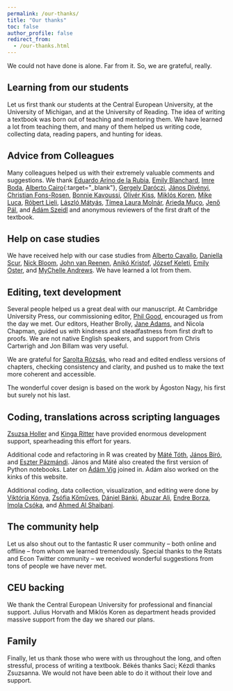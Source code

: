 ```yaml
---
permalink: /our-thanks/
title: "Our thanks"
toc: false
author_profile: false
redirect_from:
  - /our-thanks.html
---
```


We could not have done is alone. Far from it. So, we are grateful, really. 

## Learning from our students
Let us first thank our students at the Central European University, at the University of Michigan, and
at the University of Reading. The idea of writing a textbook was born out of teaching and mentoring
them. We have learned a lot from teaching them, and many of them helped us writing code, collecting
data, reading papers, and hunting for ideas.

## Advice from Colleagues
Many colleagues helped us with their extremely valuable comments and suggestions. We thank
[Eduardo Arino de la Rubia](https://www.linkedin.com/in/earino/), [Emily Blanchard](http://faculty.tuck.dartmouth.edu/emily-blanchard/), [Imre Boda](https://www.linkedin.com/in/imre-boda/), [Alberto Cairo](http://albertocairo.com/){:target="_blank"}, [Gergely Daróczi](https://www.linkedin.com/in/daroczig/), [János Divényi](https://www.linkedin.com/in/janosdivenyi/), [Christian Fons-Rosen](https://sites.google.com/site/cfonsrosen/), [Bonnie Kavoussi](https://www.linkedin.com/in/bkavoussi/), [Olivér Kiss](https://www.linkedin.com/in/oliv%C3%A9r-kiss-aa91b659/), [Miklós Koren](https://koren.mk/), [Mike Luca](https://www.hbs.edu/faculty/Pages/profile.aspx?facId=602417), [Róbert Lieli](https://sites.google.com/site/robertplieli/), [László Mátyás](http://www.personal.ceu.hu/staff/matyas/), [Tímea Laura Molnár](https://timea-laura-molnar.com/), [Arieda Muço](https://sites.google.com/view/ariedamuco/home), [Jenő Pál](https://www.linkedin.com/in/jen%C5%91-p%C3%A1l-01969130/), and [Ádám Szeidl](http://www.personal.ceu.hu/staff/Adam_Szeidl/) and anonymous reviewers
of the first draft of the textbook.

## Help on case studies
We have received help with our case studies from [Alberto Cavallo](https://www.hbs.edu/faculty/Pages/profile.aspx?facId=394129), [Daniella Scur](http://www.danielascur.com/), [Nick Bloom](https://nbloom.people.stanford.edu/), [John van Reenen](https://mitmgmtfaculty.mit.edu/jvanreenen/), [Anikó Kristof](https://www.linkedin.com/in/anikokristof/), [József Keleti](https://www.linkedin.com/in/j%C3%B3zsef-keleti-92662411/), [Emily Oster](https://emilyoster.net/), and [MyChelle Andrews](https://www.linkedin.com/in/mychelle-andrews-60963412/). We have learned a lot from them.

## Editing, text development
Several people helped us a great deal with our manuscript. At Cambridge University Press, our
commissioning editor, [Phil Good](https://www.linkedin.com/in/philip-good-57764039/), encouraged us from the day we met. Our editors, Heather Brolly,
[Jane Adams](https://www.linkedin.com/in/jane-adams-5b720470/), and Nicola Chapman, guided us with kindness and steadfastness from first draft to
proofs. We are not native English speakers, and support from Chris Cartwrigh and Jon Billam was
very useful. 

We are grateful for [Sarolta Rózsás](https://rozsass.github.io/text-dev-editor/), who read and edited endless versions of chapters,
checking consistency and clarity, and pushed us to make the text more coherent and accessible.

The wonderful cover design is based on the work by Ágoston Nagy, his first but surely not his last.


## Coding, translations across scripting languages 
[Zsuzsa Holler](https://www.linkedin.com/in/zsuzsa-holler-70bba031/) and [Kinga Ritter](https://www.linkedin.com/in/kinga-ritter/) have provided enormous development support, spearheading this effort for years. 

Additional code and refactoring in R was created by [Máté Tóth](https://www.linkedin.com/in/m%C3%A1t%C3%A9-t%C3%B3th-4ba1a061/), [János Bíró](https://www.linkedin.com/in/j%C3%A1nos-bir%C3%B3-6a9296b4/), and [Eszter Pázmándi](https://www.linkedin.com/in/eszterpazmandi/). János and Máté also created the first version of Python notebooks. Later on [Ádám Víg](https://www.linkedin.com/in/adam-vig-250729196/) joined in. Ádám also worked on the kinks of this website. 

Additional coding, data collection, visualization, and editing were done by [Viktória Kónya](https://www.linkedin.com/in/vikt%C3%B3ria-k%C3%B3nya-6b7b8694/), [Zsófia
Kőműves](https://www.linkedin.com/in/zsofia-komuves-05651339/), [Dániel Bánki](https://www.linkedin.com/in/daniel-banki-15b06a8b/), [Abuzar Ali](https://www.linkedin.com/in/abuzar-ali-a8995b27/), [Endre Borza](https://www.linkedin.com/in/endremborza/), [Imola Csóka](https://www.linkedin.com/in/imola-cs%C3%B3ka-63b58457/), and  [Ahmed Al Shaibani](https://www.linkedin.com/in/ahmedalshaibani/).

## The community help
Let us also shout out to the fantastic R user community – both online and offline – from whom
we learned tremendously. Special thanks to the Rstats and Econ Twitter community – we received
wonderful suggestions from tons of people we have never met.

## CEU backing
We thank the Central European University for professional and financial support. Julius Horvath
and Miklós Koren as department heads provided massive support from the day we shared our plans.

## Family
Finally, let us thank those who were with us throughout the long, and often stressful, process of
writing a textbook. Békés thanks Saci; Kézdi thanks Zsuzsanna. We would not have been able to do
it without their love and support.





